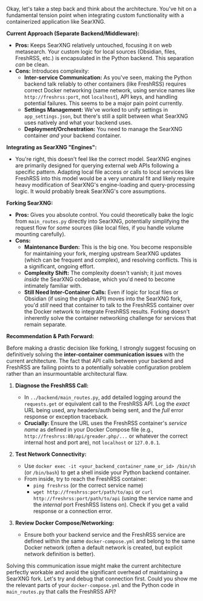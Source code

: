 Okay, let's take a step back and think about the architecture. You've hit on a fundamental tension point when integrating custom functionality with a containerized application like SearXNG.

**Current Approach (Separate Backend/Middleware):**

*   **Pros:** Keeps SearXNG relatively untouched, focusing it on web metasearch. Your custom logic for local sources (Obsidian, files, FreshRSS, etc.) is encapsulated in the Python backend. This separation *can* be clean.
*   **Cons:** Introduces complexity:
    *   **Inter-service Communication:** As you've seen, making the Python backend talk reliably to other containers (like FreshRSS) requires correct Docker networking (same network, using service names like `http://freshrss:port`, not `localhost`), API keys, and handling potential failures. This seems to be a major pain point currently.
    *   **Settings Management:** We've worked to unify settings in `app_settings.json`, but there's still a split between what SearXNG uses natively and what your backend uses.
    *   **Deployment/Orchestration:** You need to manage the SearXNG container *and* your backend container.

**Integrating as SearXNG "Engines":**

*   You're right, this doesn't feel like the correct model. SearXNG engines are primarily designed for querying external web APIs following a specific pattern. Adapting local file access or calls to local services like FreshRSS into this model would be a very unnatural fit and likely require heavy modification of SearXNG's engine-loading and query-processing logic. It would probably break SearXNG's core assumptions.

**Forking SearXNG:**

*   **Pros:** Gives you absolute control. You could theoretically bake the logic from `main_routes.py` directly into SearXNG, potentially simplifying the request flow for *some* sources (like local files, if you handle volume mounting carefully).
*   **Cons:**
    *   **Maintenance Burden:** This is the big one. You become responsible for maintaining your fork, merging upstream SearXNG updates (which can be frequent and complex), and resolving conflicts. This is a significant, ongoing effort.
    *   **Complexity Shift:** The complexity doesn't vanish; it just moves *inside* the SearXNG codebase, which you'd need to become intimately familiar with.
    *   **Still Need Inter-Container Calls:** Even if logic for local files or Obsidian (if using the plugin API) moves into the SearXNG fork, you'd *still* need that container to talk to the FreshRSS container over the Docker network to integrate FreshRSS results. Forking doesn't inherently solve the container networking challenge for services that remain separate.

**Recommendation & Path Forward:**

Before making a drastic decision like forking, I strongly suggest focusing on definitively solving the **inter-container communication issues** with the current architecture. The fact that API calls between your backend and FreshRSS are failing points to a potentially solvable configuration problem rather than an insurmountable architectural flaw.

1.  **Diagnose the FreshRSS Call:**
    *   In `../backend/main_routes.py`, add detailed logging around the `requests.get` or equivalent call to the FreshRSS API. Log the *exact* URL being used, any headers/auth being sent, and the *full* error response or exception traceback.
    *   **Crucially:** Ensure the URL uses the FreshRSS container's *service name* as defined in your Docker Compose file (e.g., `http://freshrss:80/api/greader.php/...` or whatever the correct internal host and port are), not `localhost` or `127.0.0.1`.

2.  **Test Network Connectivity:**
    *   Use `docker exec -it <your_backend_container_name_or_id> /bin/sh` (or `/bin/bash`) to get a shell inside your Python backend container.
    *   From inside, try to reach the FreshRSS container:
        *   `ping freshrss` (or the correct service name)
        *   `wget http://freshrss:port/path/to/api` or `curl http://freshrss:port/path/to/api` (using the service name and the *internal* port FreshRSS listens on). Check if you get a valid response or a connection error.

3.  **Review Docker Compose/Networking:**
    *   Ensure both your backend service and the FreshRSS service are defined within the same `docker-compose.yml` and belong to the same Docker network (often a default network is created, but explicit network definition is better).

Solving this communication issue might make the current architecture perfectly workable and avoid the significant overhead of maintaining a SearXNG fork. Let's try and debug that connection first. Could you show me the relevant parts of your `docker-compose.yml` and the Python code in `main_routes.py` that calls the FreshRSS API? 